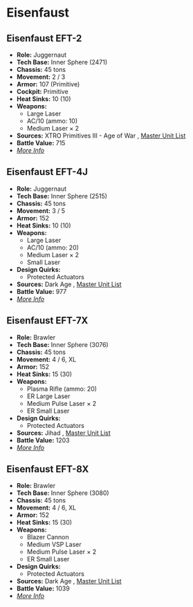 # Eisenfaust 

## Eisenfaust EFT-2 

- **Role:** Juggernaut 
- **Tech Base:** Inner Sphere (2471) 
- **Chassis:** 45 tons 
- **Movement:** 2 / 3 
- **Armor:** 107 (Primitive) 
- **Cockpit:** Primitive 
- **Heat Sinks:** 10 (10) 
- **Weapons:** 
  - Large Laser 
  - AC/10 (ammo: 10) 
  - Medium Laser × 2 
- **Sources:** XTRO Primitives III - Age of War , [Master Unit List](http://masterunitlist.info/Unit/Details/5618/eisenfaust-eft-2) 
- **Battle Value:** 715 
- [*More Info*](eisenfaust/eisenfaust_eft-2.md) 

## Eisenfaust EFT-4J 

- **Role:** Juggernaut 
- **Tech Base:** Inner Sphere (2515) 
- **Chassis:** 45 tons 
- **Movement:** 3 / 5 
- **Armor:** 152 
- **Heat Sinks:** 10 (10) 
- **Weapons:** 
  - Large Laser 
  - AC/10 (ammo: 20) 
  - Medium Laser × 2 
  - Small Laser 
- **Design Quirks:** 
  - Protected Actuators 
- **Sources:** Dark Age , [Master Unit List](http://masterunitlist.info/Unit/Details/944/eisenfaust-eft-4j) 
- **Battle Value:** 977 
- [*More Info*](eisenfaust/eisenfaust_eft-4j.md) 

## Eisenfaust EFT-7X 

- **Role:** Brawler 
- **Tech Base:** Inner Sphere (3076) 
- **Chassis:** 45 tons 
- **Movement:** 4 / 6, XL 
- **Armor:** 152 
- **Heat Sinks:** 15 (30) 
- **Weapons:** 
  - Plasma Rifle (ammo: 20) 
  - ER Large Laser 
  - Medium Pulse Laser × 2 
  - ER Small Laser 
- **Design Quirks:** 
  - Protected Actuators 
- **Sources:** Jihad , [Master Unit List](http://masterunitlist.info/Unit/Details/945/eisenfaust-eft-7x) 
- **Battle Value:** 1203 
- [*More Info*](eisenfaust/eisenfaust_eft-7x.md) 

## Eisenfaust EFT-8X 

- **Role:** Brawler 
- **Tech Base:** Inner Sphere (3080) 
- **Chassis:** 45 tons 
- **Movement:** 4 / 6, XL 
- **Armor:** 152 
- **Heat Sinks:** 15 (30) 
- **Weapons:** 
  - Blazer Cannon 
  - Medium VSP Laser 
  - Medium Pulse Laser × 2 
  - ER Small Laser 
- **Design Quirks:** 
  - Protected Actuators 
- **Sources:** Dark Age , [Master Unit List](http://masterunitlist.info/Unit/Details/946/eisenfaust-eft-8x) 
- **Battle Value:** 1039 
- [*More Info*](eisenfaust/eisenfaust_eft-8x.md) 

